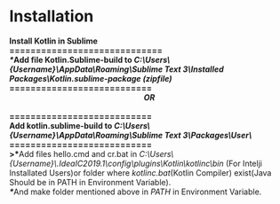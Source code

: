 # Installation<br>
<b>
 Install Kotlin in Sublime<br>
=============================<br>
<b><i>*</i></b>Add file Kotlin.Sublime-build to <i> C:\Users\{Username}\AppData\Roaming\Sublime Text 3\Installed Packages\Kotlin.sublime-package (zipfile)</i><br>
  ===========================<br>
 <center><i>OR<b></i></b></center><br>
  ===========================<br>
Add kotlin.sublime-build to <i>C:\Users\{Username}\AppData\Roaming\Sublime Text 3\Packages\User\</i><br>
  ===========================<br>
<b<i>>*</b></i>Add files hello.cmd and cr.bat in <i>C:\Users\{Username}\.IdeaIC2019.1\config\plugins\Kotlin\kotlinc\bin</i> (For Intelji Installated Users)or folder where <i>kotlinc.bat</i>(Kotlin Compiler) exist(Java Should be in PATH in Environment Variable).<br>
<b><i>*</i></b>And make folder mentioned above  in <i>PATH</i> in Environment Variable.</b>
